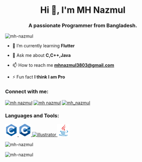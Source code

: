<h1 align="center">Hi 👋, I'm MH Nazmul</h1>
<h3 align="center">A passionate Programmer from Bangladesh.</h3>

<p align="left"> <img src="https://komarev.com/ghpvc/?username=mh-nazmul&label=Profile%20views&color=0e75b6&style=flat" alt="mh-nazmul" /> </p>

- 🌱 I’m currently learning **Flutter**

- 💬 Ask me about **C,C++,Java**

- 📫 How to reach me **mhnazmul3803@gmail.com**

- ⚡ Fun fact **I think I am Pro**

<h3 align="left">Connect with me:</h3>
<p align="left">
<a href="https://linkedin.com/in/mh nazmul" target="blank"><img align="center" src="https://raw.githubusercontent.com/rahuldkjain/github-profile-readme-generator/master/src/images/icons/Social/linked-in-alt.svg" alt="mh nazmul" height="30" width="40" /></a>
<a href="https://fb.com/mh nazmul" target="blank"><img align="center" src="https://raw.githubusercontent.com/rahuldkjain/github-profile-readme-generator/master/src/images/icons/Social/facebook.svg" alt="mh nazmul" height="30" width="40" /></a>
<a href="https://codeforces.com/profile/mh_nazmul" target="blank"><img align="center" src="https://raw.githubusercontent.com/rahuldkjain/github-profile-readme-generator/master/src/images/icons/Social/codeforces.svg" alt="mh_nazmul" height="30" width="40" /></a>
</p>

<h3 align="left">Languages and Tools:</h3>
<p align="left"> <a href="https://www.cprogramming.com/" target="_blank" rel="noreferrer"> <img src="https://raw.githubusercontent.com/devicons/devicon/master/icons/c/c-original.svg" alt="c" width="40" height="40"/> </a> <a href="https://www.w3schools.com/cpp/" target="_blank" rel="noreferrer"> <img src="https://raw.githubusercontent.com/devicons/devicon/master/icons/cplusplus/cplusplus-original.svg" alt="cplusplus" width="40" height="40"/> </a> <a href="https://www.adobe.com/in/products/illustrator.html" target="_blank" rel="noreferrer"> <img src="https://www.vectorlogo.zone/logos/adobe_illustrator/adobe_illustrator-icon.svg" alt="illustrator" width="40" height="40"/> </a> <a href="https://www.java.com" target="_blank" rel="noreferrer"> <img src="https://raw.githubusercontent.com/devicons/devicon/master/icons/java/java-original.svg" alt="java" width="40" height="40"/> </a> </p>

<p><img align="center" src="https://github-readme-stats.vercel.app/api/top-langs?username=mh-nazmul&show_icons=true&locale=en&layout=compact" alt="mh-nazmul" /></p>

<p><img align="center" src="https://github-readme-streak-stats.herokuapp.com/?user=mh-nazmul&" alt="mh-nazmul" /></p>

